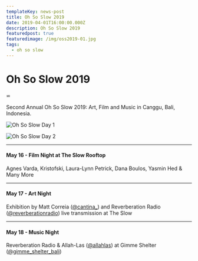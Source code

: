 ```yaml
---
templateKey: news-post
title: Oh So Slow 2019
date: 2019-04-01T16:00:00.000Z
description: Oh So Slow 2019
featuredpost: true
featuredimage: /img/oss2019-01.jpg
tags:
  - oh so slow
---
```

# Oh So Slow 2019

⋍

Second Annual Oh So Slow 2019: Art, Film and Music in Canggu, Bali, Indonesia.

![Oh So Slow Day 1](/img/oss2019-01.jpg "Oh So Slow Day 1")

![Oh So Slow Day 2](/img/oss2019-02.jpg "Oh So Slow Day 2")

- - -

#### May 16 - Film Night at The Slow Rooftop

Agnes Varda, Kristofski, Laura-Lynn Petrick, Dana Boulos, Yasmin Hed & Many More

- - -

#### May 17 - Art Night

Exhibition by Matt Correia ([@cantina_](//instagram.com/cantina_/)) and Reverberation Radio ([@reverberationradio](//instagram.com/reverberationradio/)) live transmission at The Slow

- - -

#### May 18 - Music Night

 Reverberation Radio & Allah-Las ([@allahlas](//instagram.com/allahlas/)) at Gimme Shelter ([@gimme_shelter_bali](//instagram.com/gimme_shelter_bali/))
